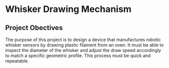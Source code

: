 # Whisker Drawing Mechanism
## Project Obectives

The purpose of this project is to design a device that manufactures robotic whisker sensors by drawing plastic filament from an oven. It must be able to inspect the diameter of the whisker and adjust the draw speed accordingly to match a specific geometric profile. This process must be quick and repeatable.
